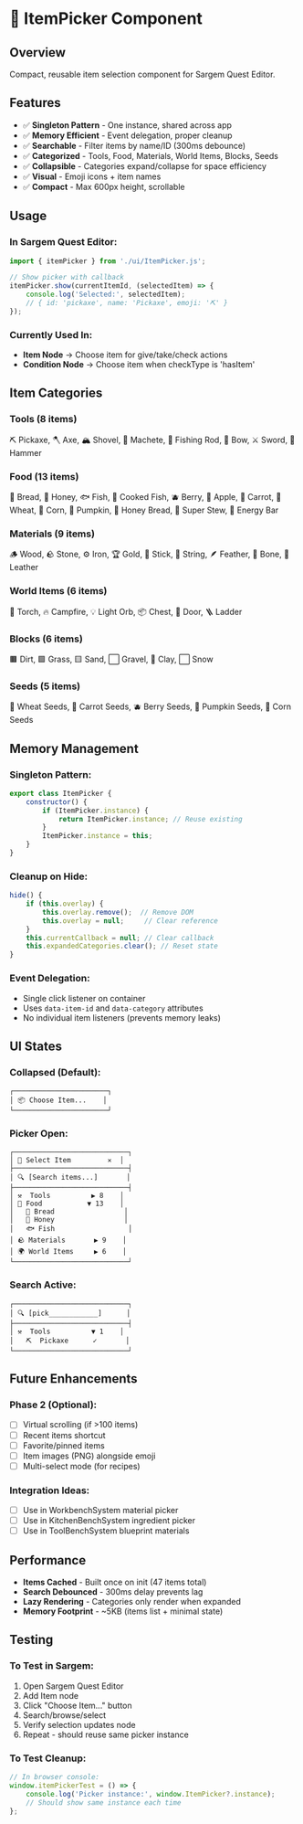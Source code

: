 # 🎯 ItemPicker Component

## Overview
Compact, reusable item selection component for Sargem Quest Editor.

## Features
- ✅ **Singleton Pattern** - One instance, shared across app
- ✅ **Memory Efficient** - Event delegation, proper cleanup
- ✅ **Searchable** - Filter items by name/ID (300ms debounce)
- ✅ **Categorized** - Tools, Food, Materials, World Items, Blocks, Seeds
- ✅ **Collapsible** - Categories expand/collapse for space efficiency
- ✅ **Visual** - Emoji icons + item names
- ✅ **Compact** - Max 600px height, scrollable

## Usage

### In Sargem Quest Editor:
```javascript
import { itemPicker } from './ui/ItemPicker.js';

// Show picker with callback
itemPicker.show(currentItemId, (selectedItem) => {
    console.log('Selected:', selectedItem);
    // { id: 'pickaxe', name: 'Pickaxe', emoji: '⛏️' }
});
```

### Currently Used In:
- **Item Node** → Choose item for give/take/check actions
- **Condition Node** → Choose item when checkType is 'hasItem'

## Item Categories

### Tools (8 items)
⛏️ Pickaxe, 🪓 Axe, 🏔️ Shovel, 🔪 Machete, 🎣 Fishing Rod, 🏹 Bow, ⚔️ Sword, 🔨 Hammer

### Food (13 items)
🍞 Bread, 🍯 Honey, 🐟 Fish, 🍣 Cooked Fish, 🫐 Berry, 🍎 Apple, 🥕 Carrot, 🌾 Wheat, 🌽 Corn, 🎃 Pumpkin, 🍯 Honey Bread, 🍲 Super Stew, 🍫 Energy Bar

### Materials (9 items)
🪵 Wood, 🪨 Stone, ⚙️ Iron, 🏆 Gold, 🦴 Stick, 🧵 String, 🪶 Feather, 🦴 Bone, 👜 Leather

### World Items (6 items)
🔦 Torch, 🔥 Campfire, 💡 Light Orb, 📦 Chest, 🚪 Door, 🪜 Ladder

### Blocks (6 items)
🟫 Dirt, 🟩 Grass, 🟨 Sand, ⬜ Gravel, 🧱 Clay, ⬜ Snow

### Seeds (5 items)
🌾 Wheat Seeds, 🥕 Carrot Seeds, 🫐 Berry Seeds, 🎃 Pumpkin Seeds, 🌽 Corn Seeds

## Memory Management

### Singleton Pattern:
```javascript
export class ItemPicker {
    constructor() {
        if (ItemPicker.instance) {
            return ItemPicker.instance; // Reuse existing
        }
        ItemPicker.instance = this;
    }
}
```

### Cleanup on Hide:
```javascript
hide() {
    if (this.overlay) {
        this.overlay.remove();  // Remove DOM
        this.overlay = null;     // Clear reference
    }
    this.currentCallback = null; // Clear callback
    this.expandedCategories.clear(); // Reset state
}
```

### Event Delegation:
- Single click listener on container
- Uses `data-item-id` and `data-category` attributes
- No individual item listeners (prevents memory leaks)

## UI States

### Collapsed (Default):
```
┌───────────────────────┐
│ 📦 Choose Item...    │
└───────────────────────┘
```

### Picker Open:
```
┌────────────────────────────┐
│ 🎯 Select Item         ✕  │
├────────────────────────────┤
│ 🔍 [Search items...]       │
├────────────────────────────┤
│ ⚒️  Tools          ▶ 8    │
│ 🍎 Food           ▼ 13    │
│   🍞 Bread                 │
│   🍯 Honey                 │
│   🐟 Fish                  │
│ 🪨 Materials       ▶ 9    │
│ 🌍 World Items     ▶ 6    │
└────────────────────────────┘
```

### Search Active:
```
┌────────────────────────────┐
│ 🔍 [pick____________]      │
├────────────────────────────┤
│ ⚒️  Tools          ▼ 1    │
│   ⛏️  Pickaxe      ✓       │
└────────────────────────────┘
```

## Future Enhancements

### Phase 2 (Optional):
- [ ] Virtual scrolling (if >100 items)
- [ ] Recent items shortcut
- [ ] Favorite/pinned items
- [ ] Item images (PNG) alongside emoji
- [ ] Multi-select mode (for recipes)

### Integration Ideas:
- [ ] Use in WorkbenchSystem material picker
- [ ] Use in KitchenBenchSystem ingredient picker
- [ ] Use in ToolBenchSystem blueprint materials

## Performance

- **Items Cached** - Built once on init (47 items total)
- **Search Debounced** - 300ms delay prevents lag
- **Lazy Rendering** - Categories only render when expanded
- **Memory Footprint** - ~5KB (items list + minimal state)

## Testing

### To Test in Sargem:
1. Open Sargem Quest Editor
2. Add Item node
3. Click "Choose Item..." button
4. Search/browse/select
5. Verify selection updates node
6. Repeat - should reuse same picker instance

### To Test Cleanup:
```javascript
// In browser console:
window.itemPickerTest = () => {
    console.log('Picker instance:', window.ItemPicker?.instance);
    // Should show same instance each time
};
```
